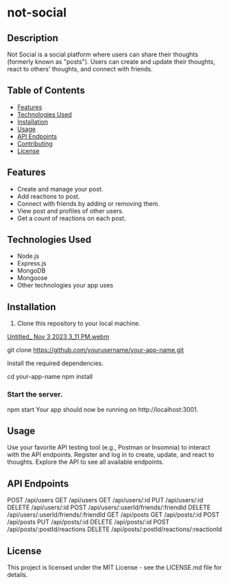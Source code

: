 # not-social


## Description

Not Social is a social platform where users can share their thoughts (formerly known as "posts"). Users can create and update their thoughts, react to others' thoughts, and connect with friends.

## Table of Contents

- [Features](#features)
- [Technologies Used](#technologies-used)
- [Installation](#installation)
- [Usage](#usage)
- [API Endpoints](#api-endpoints)
- [Contributing](#contributing)
- [License](#license)

## Features

- Create and manage your post.
- Add reactions to post.
- Connect with friends by adding or removing them.
- View post and profiles of other users.
- Get a count of reactions on each post.

## Technologies Used

- Node.js
- Express.js
- MongoDB
- Mongoose
- Other technologies your app uses

## Installation

1. Clone this repository to your local machine.

[Untitled_ Nov 3 2023 3_11 PM.webm](https://github.com/Punk1776/not-social/assets/135387049/7d2cdbe6-264f-4ec5-9212-c23a18afc4e0)



git clone https://github.com/yourusername/your-app-name.git

Install the required dependencies.

cd your-app-name
npm install
### Start the server.
npm start
Your app should now be running on http://localhost:3001.

## Usage
Use your favorite API testing tool (e.g., Postman or Insomnia) to interact with the API endpoints.
Register and log in to create, update, and react to thoughts.
Explore the API to see all available endpoints.

## API Endpoints

POST /api/users
GET /api/users
GET /api/users/:id
PUT /api/users/:id
DELETE /api/users/:id
POST /api/users/:userId/friends/:friendId
DELETE /api/users/:userId/friends/:friendId
GET /api/posts
GET /api/posts/:id
POST /api/posts
PUT /api/posts/:id
DELETE /api/posts/:id
POST /api/posts/:postId/reactions
DELETE /api/posts/:postId/reactions/:reactionId

## License
This project is licensed under the MIT License - see the LICENSE.md file for details.


